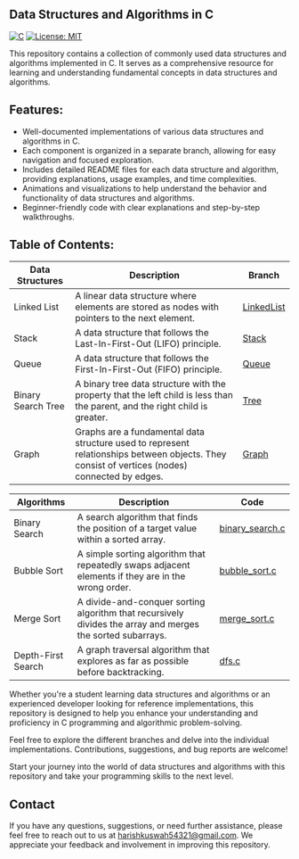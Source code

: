 ## Data Structures and Algorithms in C
[![C](https://img.shields.io/badge/language-C-blue.svg)](https://en.wikipedia.org/wiki/C_(programming_language))  [![License: MIT](https://img.shields.io/badge/License-MIT-gre.svg)](https://opensource.org/licenses/MIT)

This repository contains a collection of commonly used data structures and algorithms implemented in C. It serves as a comprehensive resource for learning and understanding fundamental concepts in data structures and algorithms.

## Features:
- Well-documented implementations of various data structures and algorithms in C.
- Each component is organized in a separate branch, allowing for easy navigation and focused exploration.
- Includes detailed README files for each data structure and algorithm, providing explanations, usage examples, and time complexities.
- Animations and visualizations to help understand the behavior and functionality of data structures and algorithms.
- Beginner-friendly code with clear explanations and step-by-step walkthroughs.

## Table of Contents:
| Data Structures     | Description                                      | Branch |
|---------------------|--------------------------------------------------|------|
| Linked List         | A linear data structure where elements are stored as nodes with pointers to the next element. | [LinkedList](https://github.com/Harish-Kushwah/Data-Structures-and-Algorithms-C/blob/LinkedList/readme.md) |
| Stack               | A data structure that follows the Last-In-First-Out (LIFO) principle. | [Stack](https://github.com/Harish-Kushwah/Data-Structures-and-Algorithms-C/blob/Stack/readme.md) |
| Queue               | A data structure that follows the First-In-First-Out (FIFO) principle. | [Queue](https://github.com/Harish-Kushwah/Data-Structures-and-Algorithms-C/blob/Queue/readme.md) |
| Binary Search Tree  | A binary tree data structure with the property that the left child is less than the parent, and the right child is greater. | [Tree](https://github.com/Harish-Kushwah/Data-Structures-and-Algorithms-C/blob/Tree/readme.md) |
|Graph|Graphs are a fundamental data structure used to represent relationships between objects. They consist of vertices (nodes) connected by edges.|[Graph](https://github.com/Harish-Kushwah/Data-Structures-and-Algorithms-C/blob/Graph/readme.md)|

| Algorithms          | Description                                      | Code |
|---------------------|--------------------------------------------------|------|
| Binary Search       | A search algorithm that finds the position of a target value within a sorted array. | [binary_search.c](src/algorithms/binary_search.c) |
| Bubble Sort         | A simple sorting algorithm that repeatedly swaps adjacent elements if they are in the wrong order. | [bubble_sort.c](src/algorithms/bubble_sort.c) |
| Merge Sort          | A divide-and-conquer sorting algorithm that recursively divides the array and merges the sorted subarrays. | [merge_sort.c](src/algorithms/merge_sort.c) |
| Depth-First Search  | A graph traversal algorithm that explores as far as possible before backtracking. | [dfs.c](src/algorithms/dfs.c) |

Whether you're a student learning data structures and algorithms or an experienced developer looking for reference implementations, this repository is designed to help you enhance your understanding and proficiency in C programming and algorithmic problem-solving.

Feel free to explore the different branches and delve into the individual implementations. Contributions, suggestions, and bug reports are welcome!

Start your journey into the world of data structures and algorithms with this repository and take your programming skills to the next level.

## Contact

If you have any questions, suggestions, or need further assistance, please feel free to reach out to us at harishkuswah54321@gmail.com. 
We appreciate your feedback and involvement in improving this repository.


